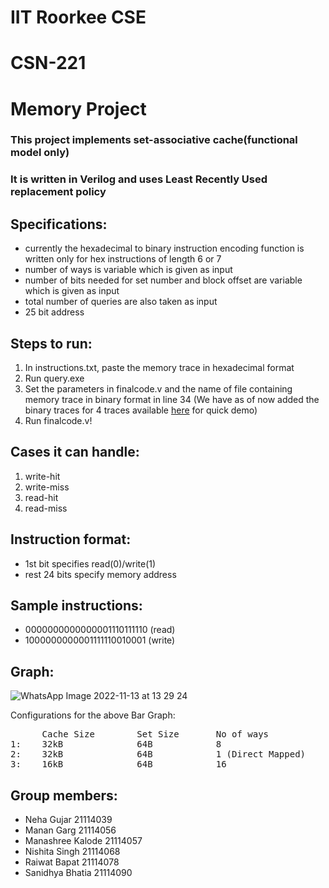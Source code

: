 # IIT Roorkee CSE
# CSN-221
# Memory Project

### This project implements set-associative cache(functional model only) 
### It is written in Verilog and uses Least Recently Used replacement policy

## Specifications:
- currently the hexadecimal to binary instruction encoding function is written only for hex instructions of length 6 or 7
- number of ways is variable which is given as input
- number of bits needed for set number and block offset are variable which is given as input
- total number of queries are also taken as input
- 25 bit address

## Steps to run:
1. In instructions.txt, paste the memory trace in hexadecimal format
2. Run query.exe
3. Set the parameters in finalcode.v and the name of file containing memory trace in binary format in line 34
(We have as of now added the binary traces for 4 traces available [here](http://www.cs.toronto.edu/~reid/csc150/02f/a2/traces.html) for quick demo)
4. Run finalcode.v!

## Cases it can handle:
1. write-hit 
2. write-miss 
3. read-hit 
4. read-miss

## Instruction format:
- 1st bit specifies read(0)/write(1)
- rest 24 bits specify memory address

## Sample instructions:
- 0000000000000001110111110 (read)
- 1000000000001111110010001 (write)

## Graph:
![WhatsApp Image 2022-11-13 at 13 29 24](https://user-images.githubusercontent.com/98893455/201518436-ab9d8700-7bc4-4289-8d16-1f2d6c31f87f.jpg)

Configurations for the above Bar Graph:
<pre>
      Cache Size        Set Size       No of ways
1:    32kB              64B            8
2:    32kB              64B            1 (Direct Mapped)
3:    16kB              64B            16
</pre>
## Group members: 
- Neha Gujar 21114039
- Manan Garg 21114056 
- Manashree Kalode 21114057 
- Nishita Singh 21114068
- Raiwat Bapat 21114078 
- Sanidhya Bhatia 21114090
